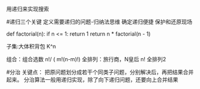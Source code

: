 用递归来实现搜索

#递归三个关键
定义需要递归的问题-归纳法思维
确定递归便捷
保护和还原现场
 

def factorial(n):
    if n <= 1:
       return 1
    return n * factorial(n - 1)
  
 
子集:大体积背包 K^n

组合：组合选数 n!/ ( m!(n-m)!)
全排列：旅行商，N皇后 n!
全排列2

#分治
关键点：
把原问题划分成若干个同类子问题，分别解决后，再把结果合并起来。
分治算法一般用递归实现，除了向下递归问题，还要向上合并结果



